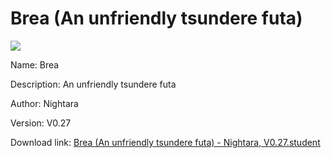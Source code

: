 # Brea (An unfriendly tsundere futa)

<img src = "https://raw.githubusercontent.com/Arbiter1223/Koukou-Gurashi-Custom-Students/master/Students/Files/Brea%20(An%20unfriendly%20tsundere%20futa).png">

Name: Brea

Description: An unfriendly tsundere futa

Author: Nightara

Version: V0.27

Download link: <a href="https://raw.githubusercontent.com/Arbiter1223/Koukou-Gurashi-Custom-Students/master/Students/Files/Brea%20(An%20unfriendly%20tsundere%20futa)%20-%20Nightara%2C%20V0.27.student">Brea (An unfriendly tsundere futa) - Nightara, V0.27.student</a>

